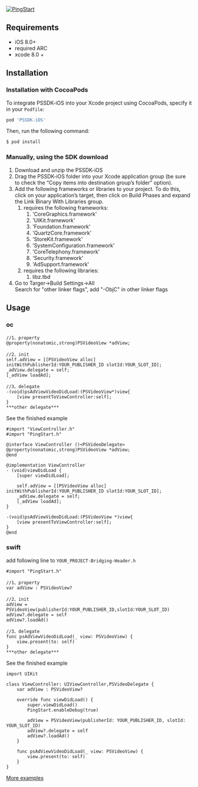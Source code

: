 [![PingStart](http://www.pingstart.com/static/home/images/pingstart.png)](http://www.pingstart.com)

## Requirements
- iOS 8.0+
- required ARC
- xcode 8.0 +

## Installation

### Installation with CocoaPods
To integrate PSSDK-iOS into your Xcode project using CocoaPods, specify it in your `Podfile`:
```ruby
pod 'PSSDK-iOS'
```

Then, run the following command:

```bash
$ pod install
```

### Manually, using the SDK download

1. Download and unzip the PSSDK-iOS
2. Drag the PSSDK-iOS folder into your Xcode application group (be sure to check the “Copy items into destination group’s folder” option).
3. Add the following frameworks or libraries to your project. To do this, click on your application’s target, then click on Build Phases and expand the Link Binary With Libraries group.  
   1. requires the following frameworks:  
      1. 'CoreGraphics.framework' 
      2. 'UIKit.framework'
      3. 'Foundation.framework' 
      4. 'QuartzCore.framework' 
      5. 'StoreKit.framework'
      6. 'SystemConfiguration.framework'
      7. 'CoreTelephony.framework'
      8. 'Security.framework' 
      9. 'AdSupport.framework' 
   2. requires the following libraries:
      1. libz.tbd
4. Go to Targer->Build Settings->All  
   Search for "other linker flags", add "-ObjC" in other linker flags
   
## Usage

### oc
```
//1、property
@property(nonatomic,strong)PSVideoView *adView;

//2、init
self.adView = [[PSVideoView alloc] initWithPublisherId:YOUR_PUBLISHER_ID slotId:YOUR_SLOT_ID];
_adView.delegate = self;
[_adView loadAd];
    
//3、delegate
-(void)psAdViewVideoDidLoad:(PSVideoView*)view{
    [view presentToViewController:self];
}
***other delegate***
```
See the finished example 
```
#import "ViewController.h"
#import "PingStart.h"

@interface ViewController ()<PSVideoDelegate>
@property(nonatomic,strong)PSVideoView *adView;
@end

@implementation ViewController
- (void)viewDidLoad {
    [super viewDidLoad];
    
    self.adView = [[PSVideoView alloc] initWithPublisherId:YOUR_PUBLISHER_ID slotId:YOUR_SLOT_ID];
    _adView.delegate = self;
    [_adView loadAd];
}

-(void)psAdViewVideoDidLoad:(PSVideoView *)view{
    [view presentToViewController:self];
}
@end
```
### swift

add following line to `YOUR_PROJECT-Bridging-Header.h`
```
#import "PingStart.h"
```

```
//1、property
var adView : PSVideoView?

//2、init
adView = PSVideoView(publisherId:YOUR_PUBLISHER_ID,slotId:YOUR_SLOT_ID)
adView?.delegate = self
adView?.loadAd()
    
//3、delegate
func psAdViewVideoDidLoad(_ view: PSVideoView) {
    view.present(to: self)
}
***other delegate***
```
See the finished example 
```
import UIKit

class ViewController: UIViewController,PSVideoDelegate {
    var adView : PSVideoView?

    override func viewDidLoad() {
        super.viewDidLoad()
        PingStart.enableDebug(true)
        
        adView = PSVideoView(publisherId: YOUR_PUBLISHER_ID, slotId: YOUR_SLOT_ID)
        adView?.delegate = self
        adView?.loadAd()
    }

    func psAdViewVideoDidLoad(_ view: PSVideoView) {
        view.present(to: self)
    }
}
```

[More examples](https://github.com/yehongZhou/PSSDK-inner/wiki)
